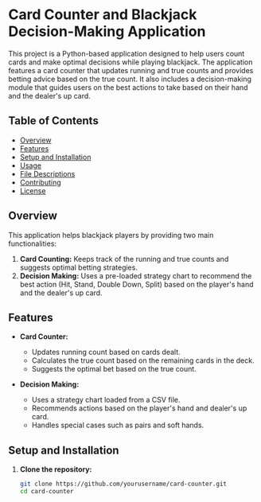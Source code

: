# Card Counter and Blackjack Decision-Making Application

This project is a Python-based application designed to help users count cards and make optimal decisions while playing blackjack. The application features a card counter that updates running and true counts and provides betting advice based on the true count. It also includes a decision-making module that guides users on the best actions to take based on their hand and the dealer's up card.

## Table of Contents

- [Overview](#overview)
- [Features](#features)
- [Setup and Installation](#setup-and-installation)
- [Usage](#usage)
- [File Descriptions](#file-descriptions)
- [Contributing](#contributing)
- [License](#license)

## Overview

This application helps blackjack players by providing two main functionalities:
1. **Card Counting:** Keeps track of the running and true counts and suggests optimal betting strategies.
2. **Decision Making:** Uses a pre-loaded strategy chart to recommend the best action (Hit, Stand, Double Down, Split) based on the player's hand and the dealer's up card.

## Features

- **Card Counter:**
  - Updates running count based on cards dealt.
  - Calculates the true count based on the remaining cards in the deck.
  - Suggests the optimal bet based on the true count.

- **Decision Making:**
  - Uses a strategy chart loaded from a CSV file.
  - Recommends actions based on the player's hand and dealer's up card.
  - Handles special cases such as pairs and soft hands.

## Setup and Installation

1. **Clone the repository:**
   ```bash
   git clone https://github.com/yourusername/card-counter.git
   cd card-counter
